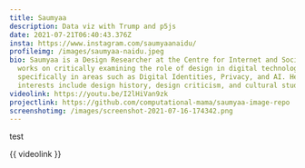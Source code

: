 ```yaml
---
title: Saumyaa
description: Data viz with Trump and p5js
date: 2021-07-21T06:40:43.376Z
insta: https://www.instagram.com/saumyaanaidu/
profileimg: /images/saumyaa-naidu.jpeg
bio: Saumyaa is a Design Researcher at the Centre for Internet and Society. She
  works on critically examining the role of design in digital technologies,
  specifically in areas such as Digital Identities, Privacy, and AI. Her
  interests include design history, design criticism, and cultural studies.
videolink: https://youtu.be/I2lHiVan9zk
projectlink: https://github.com/computational-mama/saumyaa-image-repo
screenshotimg: /images/screenshot-2021-07-16-174342.png
---
```

test



{{ videolink }}